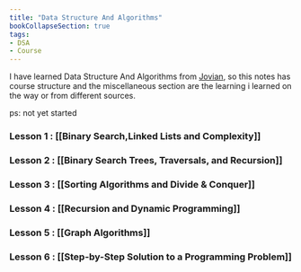 ```yaml
---
title: "Data Structure And Algorithms"
bookCollapseSection: true
tags:
- DSA
- Course
---
```

I have learned Data Structure And Algorithms from [Jovian](https://jovian.com/learn/data-structures-and-algorithms-in-python), so this notes has course structure  and the miscellaneous section are the learning i learned on the way or from different sources.

ps: not yet started

### Lesson 1 : [[Binary Search,Linked Lists and Complexity]]

### Lesson 2 : [[Binary Search Trees, Traversals, and Recursion]]

### Lesson 3 : [[Sorting Algorithms and Divide & Conquer]]

### Lesson 4 : [[Recursion and Dynamic Programming]]

### Lesson 5 : [[Graph Algorithms]]

### Lesson 6 : [[Step-by-Step Solution to a Programming Problem]]


